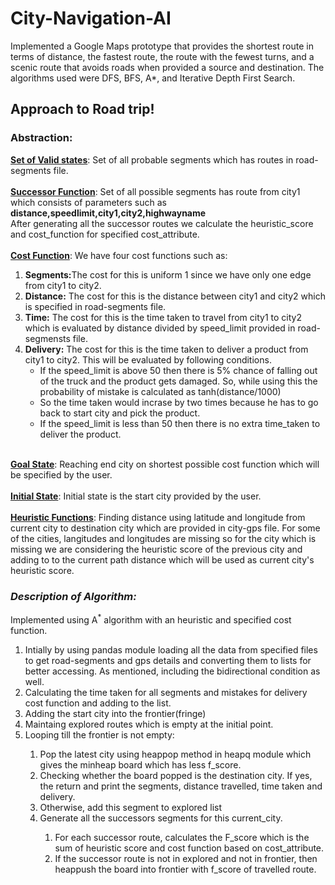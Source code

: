 # City-Navigation-AI
Implemented a Google Maps prototype that provides the shortest route in terms of distance, the fastest route, the route with the fewest turns, and a scenic route that avoids roads when provided a source and destination. The algorithms used were DFS, BFS, A*, and Iterative Depth First Search.

## Approach to Road trip!

<h3>Abstraction:</h3>
<u><b>Set of Valid states</b></u>: Set of all probable segments which has routes in road-segments file.<br><br>
<u><b>Successor Function</b></u>: Set of all possible segments has route from city1 which consists of parameters such as <b>distance,speedlimit,city1,city2,highwayname</b><br>
After generating all the successor routes we calculate the heuristic_score and cost_function for specified cost_attribute.<br><br>
<u><b>Cost Function</b></u>: We have four cost functions such as:
<br><ol><li>
    <b>Segments:</b>The cost for this is uniform 1 since we have only one edge from city1 to city2.
</li>
<li>
    <b>Distance:</b> The cost for this is the distance between city1 and city2 which is specified in road-segments file.
</li>
<li>
    <b>Time:</b> The cost for this is the time taken to travel from city1 to city2 which is evaluated by distance divided by speed_limit provided in road-segmensts file.
</li>
<li>
    <b>Delivery:</b> The cost for this is the time taken to deliver a product from city1 to city2. This will be evaluated by following conditions.
    <ul>
        <li>If the speed_limit is above 50 then there is 5% chance of falling out of the truck and the product gets damaged. So, while using this the probability of mistake is calculated as tanh(distance/1000)</li>
        <li>So the time taken would incrase by two times because he has to go back to start city and pick the product.</li>
        <li>If the speed_limit is less than 50 then there is no extra time_taken to deliver the product.</li>
    </ul>
</li>
</ol>
<br>
<u><b>Goal State</b></u>: Reaching end city on shortest possible cost function which will be specified by the user.<br><br>
<u><b>Initial State</b></u>: Initial state is the start city provided by the user.<br><br>
<u><b>Heuristic Functions</b></u>: Finding distance using latitude and longitude from current city to destination city which are provided in city-gps file.
For some of the cities, langitudes and longitudes are missing so for the city which is missing we are considering the heuristic score of the previous city and adding to to the current path distance which will be used as current city's heuristic score.
<br>
<i><h3>Description of Algorithm:</h3></i>
Implemented using A<sup>*</sup> algorithm with an heuristic and specified cost function.
<ol>
<li>Intially by using pandas module loading all the data from specified files to get road-segments and gps details and converting them to lists for better accessing. As mentioned, including the bidirectional condition as well.</li>
<li>Calculating the time taken for all segments and mistakes for delivery cost function and adding to the list.</li>
<li>Adding the start city into the frontier(fringe)</li>
<li>Maintaing explored routes which is empty at the initial point.</li>
<li>Looping till the frontier is not empty:</li>
<ol><li>Pop the latest city using heappop method in heapq module which gives the minheap board which has less f_score.</li>
<li>Checking whether the board popped is the destination city. If yes, the return and print the segments, distance travelled, time taken and delivery.</li>
<li>Otherwise, add this segment to explored list</li>
<li>Generate all the successors segments for this current_city.</li>

<ol>
<li>For each successor route, calculates the F_score which is the sum of heuristic score and cost function based on cost_attribute.</li>
<li>If the successor route is not in explored and not in frontier, then heappush the board into frontier with f_score of travelled route.</li>
</ol></ol>

</ol></ol><br>